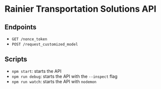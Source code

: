 # Rainier Transportation Solutions API

## Endpoints

* `GET /nonce_token`
* `POST /request_customized_model`

## Scripts

* `npm start`: starts the API
* `npm run debug`: starts the API with the `--inspect` flag
* `npm run watch`: starts the API with `nodemon`